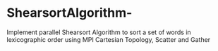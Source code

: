 # ShearsortAlgorithm-
Implement parallel Shearsort Algorithm to sort a set of words in lexicographic order using MPI Cartesian Topology, Scatter and Gather
